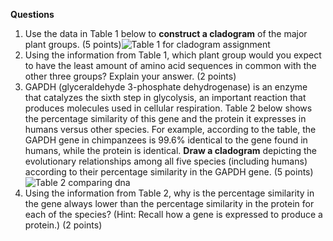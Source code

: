 













**Questions**

1. Use the data in Table 1 below to **construct a cladogram** of the major plant groups. (5 points)![Table 1 for cladogram assignment](https://virtualvirginia.instructure.com/courses/18059/files/73203612/preview)
2. Using the information from Table 1, which plant group would you expect to have the least amount of amino acid sequences in common with the other three groups? Explain your answer. (2 points)
3. GAPDH (glyceraldehyde 3-phosphate dehydrogenase) is an enzyme that catalyzes the sixth step in glycolysis, an important reaction that produces molecules used in cellular respiration. Table 2 below shows the percentage similarity of this gene and the protein it expresses in humans versus other species. For example, according to the table, the GAPDH gene in chimpanzees is 99.6% identical to the gene found in humans, while the protein is identical. **Draw a cladogram** depicting the evolutionary relationships among all five species (including humans) according to their percentage similarity in the GAPDH gene. (5 points) ![Table 2 comparing dna](https://virtualvirginia.instructure.com/courses/18059/files/73203613/preview)
4. Using the information from Table 2, why is the percentage similarity in the gene always lower than the percentage similarity in the protein for each of the species? (Hint: Recall how a gene is expressed to produce a protein.) (2 points)